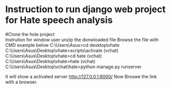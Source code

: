 # Instruction to run django web project for Hate speech analysis 
#Clone the hole project <br>
Instruiton for window user
unzip the donwloaded file
Browse the file with CMD example below
C:\Users\Asus>cd desktop\vhate
C:\Users\Asus\Desktop\vhate>scripts\activate
(vchat) C:\Users\Asus\Desktop\vhate>cd hate
(vchat) C:\Users\Asus\Desktop\vhate>hate
(vchat) C:\Users\Asus\Desktop\vchat\hate>python manage.py runserver

It will show a activated server http://127.0.0.1:8000/
Now Broswe the link with a browser.


